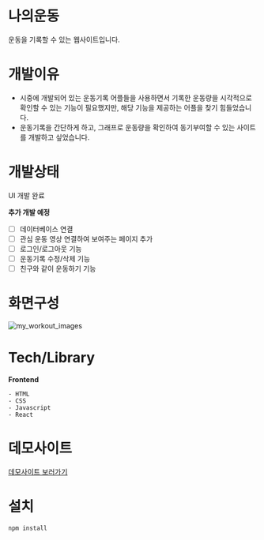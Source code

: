 # 나의운동

운동을 기록할 수 있는 웹사이트입니다.

# 개발이유

- 시중에 개발되어 있는 운동기록 어플들을 사용하면서 기록한 운동량을 시각적으로 확인할 수 있는 기능이 필요했지만,
해당 기능을 제공하는 어플을 찾기 힘들었습니다.
- 운동기록을 간단하게 하고, 그래프로 운동량을 확인하여 동기부여할 수 있는 사이트를 개발하고 싶었습니다.

# 개발상태
UI 개발 완료

**추가 개발 예정**
- [ ] 데이터베이스 연결
- [ ] 관심 운동 영상 연결하여 보여주는 페이지 추가
- [ ] 로그인/로그아웃 기능
- [ ] 운동기록 수정/삭제 기능
- [ ] 친구와 같이 운동하기 기능

# 화면구성
![my_workout_images](https://user-images.githubusercontent.com/75877789/135954059-22f0104e-f306-4e51-b34f-1a3a0fcfc4bd.png)


# Tech/Library
**Frontend**

```
- HTML
- CSS
- Javascript
- React
```

# 데모사이트
[데모사이트 보러가기](https://workout-tracker-7206b.web.app/)

# 설치

```
npm install
```







